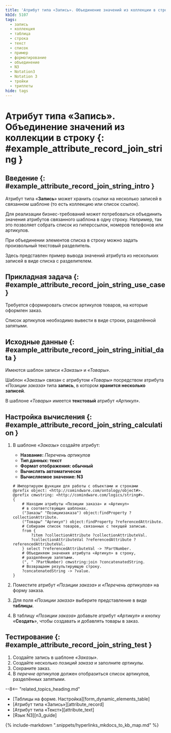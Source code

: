 ```yaml
---
title: 'Атрибут типа «Запись». Объединение значений из коллекции в строку'
kbId: 5107
tags:
  - запись
  - коллекция
  - таблица
  - строка
  - текст
  - список
  - пример
  - форматирование
  - объединение
  - N3
  - Notation3
  - Notation 3
  - тройки
  - триплеты
hide: tags
---
```


# Атрибут типа «Запись». Объединение значений из коллекции в строку {: #example_attribute_record_join_string }

## Введение {: #example_attribute_record_join_string_intro }

Атрибут типа «**Запись**» может хранить ссылки на несколько записей в связанном шаблоне (то есть коллекцию или список ссылок).

Для реализации бизнес-требований может потребоваться объединить значения атрибутов связанного шаблона в одну строку. Например, так это позволяет собрать список из гиперссылок, номеров телефонов или артикулов.

При объединении элементов списка в строку можно задать произвольный текстовый разделитель.

Здесь представлен пример вывода значений атрибута из нескольких записей в виде списка с разделителем.

## Прикладная задача {: #example_attribute_record_join_string_use_case }

Требуется сформировать список артикулов товаров, на которые оформлен заказ.

Список артикулов необходимо вывести в виде строки, разделённой запятыми.

## Исходные данные {: #example_attribute_record_join_string_initial_data }

Имеются шаблон записи _«Заказы»_ и _«Товары»_.

Шаблон _«Заказы»_ связан с атрибутом _«Товары»_ посредством атрибута _«Позиции заказа»_ типа **запись**, в котором **хранится несколько записей**.

В шаблоне _«Товары»_ имеется **текстовый** атрибут _«Артикул»_.

## Настройка вычисления {: #example_attribute_record_join_string_calculation }

1. В шаблоне _«Заказы»_ создайте атрибут:

    - **Название:** _Перечень артикулов_
    - **Тип данных: текст**
    - **Формат отображения: обычный**
    - **Вычислять автоматически**
    - **Вычисляемое значение: N3**

    ``` turtle
    # Импортируем функции для работы с объектами и строками
    @prefix object: <http://comindware.com/ontology/object#>.
    @prefix cmwstring: <http://comindware.com/logics/string#>.
    {
        # Находим атрибуты «Позиции заказа» и «Артикул» 
        # в соответствующих шаблонах.
        ("Заказы" "Позициизаказа") object:findProperty ?collectionAttribute.
        ("Товары" "Артикул") object:findProperty ?referencedAttribute.
        # Собираем список товаров, связанных с текущей записью.
        from {
            ?item ?collectionAttribute ?collectionAttributeVal.
            ?collectionAttributeVal ?referencedAttribute ?referencedAttributeVal.
        } select ?referencedAttributeVal -> ?PartNumber.
        # Объединяем значения атрибута «Артикул» в строку,
        # разделённую запятыми.
        (", " ?PartNumber) cmwstring:join ?concatenatedString.
        # Возвращаем результирующую строку.
        ?concatenatedString -> ?value.
    }
    ```

2. Поместите атрибут _«Позиции заказа»_ и _«Перечень артикулов»_ на форму заказа.
3. Для поля _«Позиции заказа»_ выберите представление в виде **таблицы**.
4. В таблицу _«Позиции заказа»_ добавьте атрибут _«Артикул»_ и кнопку «**Создать**», чтобы создавать и добавлять товары в заказ.

## Тестирование {: #example_attribute_record_join_string_test }

1. Создайте запись в шаблоне _«Заказы»_.
2. Создайте несколько _позиций заказа_ и заполните _артикулы_.
3. Сохраните заказ.
4. В _перечне артикулов_ должен отобразиться список артикулов, разделённых запятыми.

<div class="relatedTopics" markdown="block">

--8<-- "related_topics_heading.md"

- [Таблицы на форме. Настройка][form_dynamic_elements_table]
- [Атрибут типа «Запись»][attribute_record]
- [Атрибут типа «Текст»][attribute_text]
- [Язык N3][n3_guide]

</div>

{% include-markdown ".snippets/hyperlinks_mkdocs_to_kb_map.md" %}
